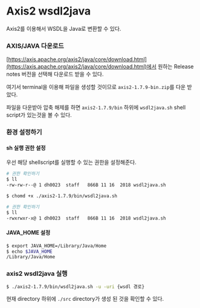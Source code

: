 # Axis2 wsdl2java

Axis2를 이용해서 WSDL을 Java로 변환할 수 있다.


### AXIS/JAVA 다운로드

[https://axis.apache.org/axis2/java/core/download.html](https://axis.apache.org/axis2/java/core/download.html)에서 원하는 Release notes 버전을 선택해 다운로드 받을 수 있다.

여기서 terminal을 이용해 파일을 생성할 것이므로 `axis2-1.7.9-bin.zip`를 다운 받았다.

파일을 다운받아 압축 해제를 하면 `axis2-1.7.9/bin` 하위에 `wsdl2java.sh` shell script가 있는것을 볼 수 있다.

### 환경 설정하기

#### sh 실행 권한 설정

우선 해당 shellscript를 실행할 수 있는 권한을 설정해준다.

```bash
# 권한 확인하기
$ ll
-rw-rw-r--@ 1 dh0023  staff   866B 11 16  2018 wsdl2java.sh
```

```bash
$ chomd +x ./axis2-1.7.9/bin/wsdl2java.sh
```

```bash
# 권한 확인하기
$ ll
-rwxrwxr-x@ 1 dh0023  staff   866B 11 16  2018 wsdl2java.sh
```


#### JAVA_HOME 설정

```bash
$ export JAVA_HOME=/Library/Java/Home
$ echo $JAVA_HOME 
/Library/Java/Home
```

### axis2 wsdl2java 실행

```bash
$ ./axis2-1.7.9/bin/wsdl2java.sh -u -uri {wsdl 경로}
```

현재 directory 하위에 `./src` directory가 생성 된 것을 확인할 수 있다.


